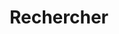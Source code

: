 ---
title: "Rechercher"
slug: "rechercher"
layout: "search"
outputs:
    - html
    - json
menu:
    main:
        weight: -60
        params: 
            icon: search
---